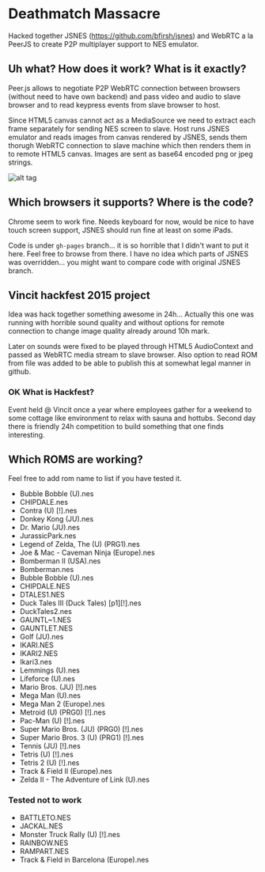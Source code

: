 # Deathmatch Massacre

Hacked together JSNES (https://github.com/bfirsh/jsnes) and WebRTC a la PeerJS to create P2P multiplayer support to NES emulator.

<add video here>

## Uh what? How does it work? What is it exactly?

Peer.js allows to negotiate P2P WebRTC connection between browsers (without need to have own backend) and pass video and audio to slave browser and to read keypress events from slave browser to host. 

Since HTML5 canvas cannot act as a MediaSource we need to extract each frame separately for sending NES screen to slave. Host runs JSNES emulator and reads images from canvas rendered by JSNES, sends them thorugh WebRTC connection to slave machine which then renders them in to remote HTML5 canvas. Images are sent as base64 encoded png or jpeg strings.

![alt tag](http://elhigu.github.io/deathmatch-massacre/images/explain.jpg)

## Which browsers it supports? Where is the code?

Chrome seem to work fine. Needs keyboard for now, would be nice to have touch screen support, JSNES should run fine at least on some iPads.

Code is under `gh-pages` branch... it is so horrible that I didn't want to put it here. Feel free to browse from there. I have no idea which parts of JSNES was overridden... you might want to compare code with original JSNES branch.

## Vincit hackfest 2015 project

Idea was hack together something awesome in 24h... Actually this one was running with horrible sound quality and without options for remote connection to change image quality already around 10h mark.

Later on sounds were fixed to be played through HTML5 AudioContext and passed as WebRTC media stream to slave browser. Also option to read ROM from file was added to be able to publish this at somewhat legal manner in github.

### OK What is Hackfest?

Event held @ Vincit once a year where employees gather for a weekend to some cottage like environment to relax with sauna and hottubs. Second day there is friendly 24h competition to build something that one finds interesting. 

## Which ROMS are working?

Feel free to add rom name to list if you have tested it.

- Bubble Bobble (U).nes
- CHIPDALE.nes
- Contra (U) [!].nes
- Donkey Kong (JU).nes
- Dr. Mario (JU).nes
- JurassicPark.nes
- Legend of Zelda, The (U) (PRG1).nes
- Joe & Mac - Caveman Ninja (Europe).nes
- Bomberman II (USA).nes
- Bomberman.nes
- Bubble Bobble (U).nes
- CHIPDALE.NES
- DTALES1.NES
- Duck Tales III (Duck Tales) [p1][!].nes
- DuckTales2.nes
- GAUNTL~1.NES
- GAUNTLET.NES
- Golf (JU).nes
- IKARI.NES
- IKARI2.NES
- Ikari3.nes
- Lemmings (U).nes
- Lifeforce (U).nes
- Mario Bros. (JU) [!].nes
- Mega Man (U).nes
- Mega Man 2 (Europe).nes
- Metroid (U) (PRG0) [!].nes
- Pac-Man (U) [!].nes
- Super Mario Bros. (JU) (PRG0) [!].nes
- Super Mario Bros. 3 (U) (PRG1) [!].nes
- Tennis (JU) [!].nes
- Tetris (U) [!].nes
- Tetris 2 (U) [!].nes
- Track & Field II (Europe).nes
- Zelda II - The Adventure of Link (U).nes

### Tested not to work

- BATTLETO.NES
- JACKAL.NES
- Monster Truck Rally (U) [!].nes
- RAINBOW.NES
- RAMPART.NES
- Track & Field in Barcelona (Europe).nes

